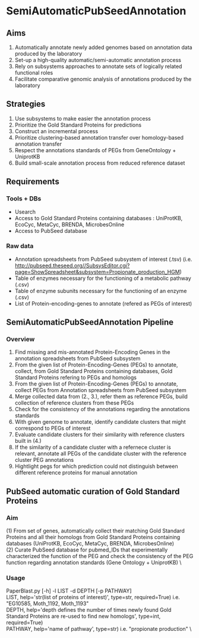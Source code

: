 # SemiAutomaticPubSeedAnnotation

## Aims
1. Automatically annotate newly added genomes based on annotation data produced by the
laboratory
2. Set-up a high-quality automatic/semi-automatic annotation process
3. Rely on subsystems approaches to annotate sets of logically related functional roles
4. Facilitate comparative genomic analysis of annotations produced by the laboratory

## Strategies
1. Use subsystems to make easier the annotation process
2. Prioritize the Gold Standard Proteins for predictions
3. Construct an incremental process
4. Prioritize clustering-based annotation transfer over homology-based annotation
transfer
5. Respect the annotations standards of PEGs from GeneOntology + UniprotKB
6. Build small-scale annotation process from reduced reference dataset

## Requirements
### Tools + DBs
- Usearch
- Access to Gold Standard Proteins containing databases : UniProtKB, EcoCyc, MetaCyc, BRENDA, MicrobesOnline
- Access to PubSeed database
### Raw data
- Annotation spreadsheets from PubSeed subsystem of interest (.tsv) (i.e. http://pubseed.theseed.org//SubsysEditor.cgi?page=ShowSpreadsheet&subsystem=Propionate_production_HGM)
- Table of enzymes necessary for the functioning of a metabolic pathway (.csv)
- Table of enzyme subunits necessary for the functioning of an enzyme (.csv)
- List of Protein-encoding-genes to annotate (refered as PEGs of interest)

## SemiAutomaticPubSeedAnnotation Pipeline
### Overview
1. Find missing and mis-annotated Protein-Encoding Genes in the annotation spreadsheets from PubSeed subsystem
2. From the given list of Protein-Encoding-Genes (PEGs) to annotate, collect, from Gold Standard Proteins containing databases, Gold Standard Proteins refering to PEGs and homologs
3. From the given list of Protein-Encoding-Genes (PEGs) to annotate, collect PEGs from Annotation spreadsheets from PubSeed subsystem
4. Merge collected data from (2., 3.), refer them as reference PEGs, build collection of reference clusters from these PEGs
5. Check for the consistency of the annotations regarding the annotations standards
6. With given genome to annotate, identify candidate clusters that might correspond to PEGs of interest
7. Evaluate candidate clusters for their similarity with reference clusters built in (4.)
8. If the similarity of a candidate cluster with a refernece cluster is relevant, annotate all PEGs of the candidate cluster with the reference cluster PEG annotations
9. Hightlight pegs for which prediction could not distinguish between different reference proteins for manual annotation

## PubSeed automatic curation of Gold Standard Proteins
### Aim
(1) From set of genes, automatically collect their matching Gold Standard Proteins and all their homologs from Gold Standard Proteins containing databases (UniProtKB, EcoCyc, MetaCyc, BRENDA, MicrobesOnline) \
(2) Curate PubSeed database for pubmed_IDs that experimentally characterized the function of the PEG and check the consistency of the PEG function regarding annotation standards (Gene Ontology + UniprotKB) \
### Usage
PaperBlast.py [-h] -l LIST -d DEPTH [-p PATHWAY] \
LIST, help='str(list of proteins of interest)', type=str, required=True) i.e. "EG10585, Moth_1192, Moth_1193" \
DEPTH, help='depth defines the number of times newly found Gold Standard Proteins are re-used to find new homologs', type=int, required=True) \
PATHWAY, help='name of pathway', type=str) i.e. "propionate production" \



